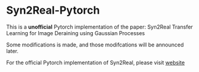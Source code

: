 # Syn2Real-Pytorch
This is a **unofficial** Pytorch implementation of the paper: Syn2Real Transfer Learning for Image Deraining using Gaussian Processes

Some modifications is made, and those modifcations will be announced later. 

For the official Pytorch implementation of Syn2Real, please visit [website](https://github.com/rajeevyasarla/Syn2Real)
